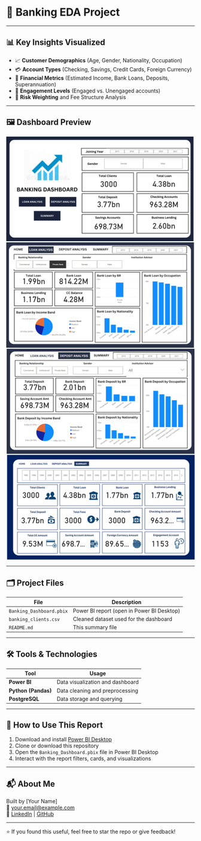
# 🏦 Banking EDA  Project


---

## 📊 Key Insights Visualized

- 📈 **Customer Demographics** (Age, Gender, Nationality, Occupation)
- 💳 **Account Types** (Checking, Savings, Credit Cards, Foreign Currency)
- 🏦 **Financial Metrics** (Estimated Income, Bank Loans, Deposits, Superannuation)
- 🧮 **Engagement Levels** (Engaged vs. Unengaged accounts)
- 🧠 **Risk Weighting** and Fee Structure Analysis

---

## 🖼️ Dashboard Preview

![Banking Dashboard Preview](https://github.com/rajeev2806/Banking-EDA-project/blob/main/home.png)
![Banking Dashboard Preview](https://github.com/rajeev2806/Banking-EDA-project/blob/main/loan.png)
![Banking Dashboard Preview](https://github.com/rajeev2806/Banking-EDA-project/blob/main/deposits.png)
![Banking Dashboard Preview](https://github.com/rajeev2806/Banking-EDA-project/blob/main/summary.png)


---

## 🗂️ Project Files

| File                    | Description                              |
|-------------------------|------------------------------------------|
| `Banking_Dashboard.pbix` | Power BI report (open in Power BI Desktop) |
| `banking_clients.csv`   | Cleaned dataset used for the dashboard   |
| `README.md`             | This summary file                        |

---

## 🛠️ Tools & Technologies

| Tool        | Usage                             |
|-------------|------------------------------------|
| **Power BI** | Data visualization and dashboard  |
| **Python (Pandas)** | Data cleaning and preprocessing |
| **PostgreSQL** | Data storage and querying       |

---

## 🧪 How to Use This Report

1. Download and install [Power BI Desktop](https://powerbi.microsoft.com/en-us/desktop/)
2. Clone or download this repository
3. Open the `Banking_Dashboard.pbix` file in Power BI Desktop
4. Interact with the report filters, cards, and visualizations

---

## 📬 About Me

Built by [Your Name]  
📧 your.email@example.com  
🔗 [LinkedIn](https://linkedin.com/in/yourprofile) | [GitHub](https://github.com/yourusername)

---

⭐️ If you found this useful, feel free to star the repo or give feedback!
